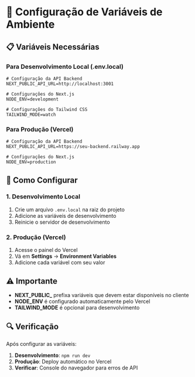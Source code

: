 # 🔧 Configuração de Variáveis de Ambiente

## 📋 **Variáveis Necessárias**

### **Para Desenvolvimento Local (.env.local)**
```env
# Configuração da API Backend
NEXT_PUBLIC_API_URL=http://localhost:3001

# Configurações do Next.js
NODE_ENV=development

# Configurações do Tailwind CSS
TAILWIND_MODE=watch
```

### **Para Produção (Vercel)**
```env
# Configuração da API Backend
NEXT_PUBLIC_API_URL=https://seu-backend.railway.app

# Configurações do Next.js
NODE_ENV=production
```

## 🚀 **Como Configurar**

### **1. Desenvolvimento Local**
1. Crie um arquivo `.env.local` na raiz do projeto
2. Adicione as variáveis de desenvolvimento
3. Reinicie o servidor de desenvolvimento

### **2. Produção (Vercel)**
1. Acesse o painel do Vercel
2. Vá em **Settings** → **Environment Variables**
3. Adicione cada variável com seu valor

## ⚠️ **Importante**

- **NEXT_PUBLIC_** prefixa variáveis que devem estar disponíveis no cliente
- **NODE_ENV** é configurado automaticamente pelo Vercel
- **TAILWIND_MODE** é opcional para desenvolvimento

## 🔍 **Verificação**

Após configurar as variáveis:
1. **Desenvolvimento**: `npm run dev`
2. **Produção**: Deploy automático no Vercel
3. **Verificar**: Console do navegador para erros de API
